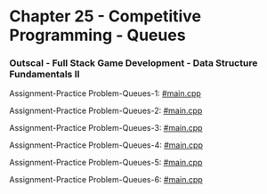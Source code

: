 # Chapter 25 - Competitive Programming - Queues

### Outscal - Full Stack Game Development - Data Structure Fundamentals II

Assignment-Practice Problem-Queues-1: [#main.cpp](https://replit.com/@outscal1/FindTheNumOfTheCardThatRemainInTheEndE-developerswork#main.cpp)

Assignment-Practice Problem-Queues-2: [#main.cpp](https://replit.com/@outscal1/KiraAndQueueE-developerswork#main.cpp)

Assignment-Practice Problem-Queues-3: [#main.cpp](https://replit.com/@outscal1/KiraAndMultiplicationE-developerswork#main.cpp)

Assignment-Practice Problem-Queues-4: [#main.cpp](https://replit.com/@outscal1/Shortest-Subarray-with-Sum-at-Least-KM-28-developerswork#main.cpp)

Assignment-Practice Problem-Queues-5: [#main.cpp](https://replit.com/@outscal1/Down-to-Zero-2M-28-developerswork#main.cpp)

Assignment-Practice Problem-Queues-6: [#main.cpp](https://replit.com/@outscal1/Count-numbers-in-the-range-LR-which-satisfyH-developerswork#main.cpp)
